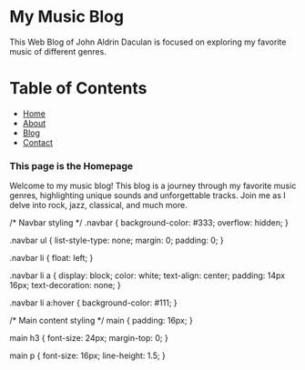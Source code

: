 # My Music Blog

This Web Blog of John Aldrin Daculan is focused on exploring my favorite music of different genres.


# Table of Contents

   <nav class="navbar">
      <ul>
      <li><a href=" ">Home</a></li>
      <li><a href=" ">About</a></li>
      <li><a href=" ">Blog</a></li>
      <li><a href=" ">Contact</a></li>  
   </ul>
     
   </nav>
 
<main>
  <h3>This page is the Homepage</h3>
  <p>Welcome to my music blog! This blog is a journey through my favorite music genres, highlighting unique sounds and unforgettable tracks. Join me as I delve into rock, jazz, classical, and much more.</p>
</main>

/* Navbar styling */
.navbar {
    background-color: #333;
    overflow: hidden;
}

.navbar ul {
    list-style-type: none;
    margin: 0;
    padding: 0;
}

.navbar li {
    float: left;
}

.navbar li a {
    display: block;
    color: white;
    text-align: center;
    padding: 14px 16px;
    text-decoration: none;
}

.navbar li a:hover {
    background-color: #111;
}

/* Main content styling */
main {
    padding: 16px;
}

main h3 {
    font-size: 24px;
    margin-top: 0;
}

main p {
    font-size: 16px;
    line-height: 1.5;
}
